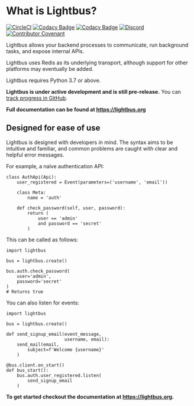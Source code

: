 # What is Lightbus?

[![CircleCI](https://img.shields.io/circleci/build/github/adamcharnock/lightbus)](https://circleci.com/gh/adamcharnock/lightbus/tree/master)
[![Codacy Badge](https://api.codacy.com/project/badge/Grade/801d031fd2714b4f9c643182f1fbbd0b)](https://www.codacy.com/app/adamcharnock/lightbus?utm_source=github.com&amp;utm_medium=referral&amp;utm_content=adamcharnock/lightbus&amp;utm_campaign=Badge_Grade)
[![Codacy Badge](https://api.codacy.com/project/badge/Coverage/801d031fd2714b4f9c643182f1fbbd0b)](https://www.codacy.com/app/adamcharnock/lightbus?utm_source=github.com&utm_medium=referral&utm_content=adamcharnock/lightbus&utm_campaign=Badge_Coverage)
[![Discord](https://img.shields.io/discord/645218336229031946)](https://discord.gg/2j594ws)
[![Contributor Covenant](https://img.shields.io/badge/Contributor%20Covenant-v2.0%20adopted-ff69b4.svg)](https://lightbus.org/reference/code-of-conduct/)

Lightbus allows your backend processes to communicate, run background tasks,
and expose internal APIs.

Lightbus uses Redis as its underlying transport, although support
for other platforms may eventually be added.

Lightbus requires Python 3.7 or above.

**Lightbus is under active development and is still pre-release.**
You can [track progress in GitHub][issue-1].

**Full documentation can be found at https://lightbus.org**

## Designed for ease of use

Lightbus is designed with developers in mind. The syntax aims to
be intuitive and familiar, and common problems are caught with
clear and helpful error messages.

For example, a naïve authentication API:

```python3
class AuthApi(Api):
    user_registered = Event(parameters=('username', 'email'))

    class Meta:
        name = 'auth'

    def check_password(self, user, password):
        return (
            user == 'admin'
            and password == 'secret'
        )
```

This can be called as follows:

```python3
import lightbus

bus = lightbus.create()

bus.auth.check_password(
    user='admin',
    password='secret'
)
# Returns true
```

You can also listen for events:

```python3
import lightbus

bus = lightbus.create()

def send_signup_email(event_message,
                      username, email):
    send_mail(email,
        subject=f'Welcome {username}'
    )

@bus.client.on_start()
def bus_start():
    bus.auth.user_registered.listen(
        send_signup_email
    )
```

**To get started checkout the documentation at https://lightbus.org.**

[issue-1]: https://github.com/adamcharnock/lightbus/issues/1
